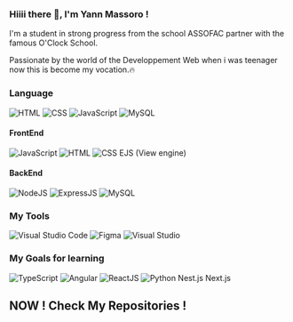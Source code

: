 ### Hiiii there 👋, I'm Yann Massoro !

I'm a student in strong progress from the school ASSOFAC partner with the famous O'Clock School.

Passionate by the world of the Developpement Web when i was teenager now this is become my vocation.🔥

### Language

<img alt="HTML" src="https://img.shields.io/badge/HTML5-E34F26?style=for-the-badge&logo=html5&logoColor=white"> <img alt="CSS" src="https://img.shields.io/badge/CSS3-1572B6?style=for-the-badge&logo=css3&logoColor=white"> <img alt="JavaScript" src="https://img.shields.io/badge/JavaScript-F7DF1E?style=for-the-badge&logo=javascript&logoColor=black"> <img alt="MySQL" src="https://img.shields.io/badge/MySQL-00000F?style=for-the-badge&logo=mysql&logoColor=white">

#### FrontEnd

<img alt="JavaScript" src="https://img.shields.io/badge/JavaScript-F7DF1E?style=for-the-badge&logo=javascript&logoColor=black"> <img alt="HTML" src="https://img.shields.io/badge/HTML5-E34F26?style=for-the-badge&logo=html5&logoColor=white"> <img alt="CSS" src="https://img.shields.io/badge/CSS3-1572B6?style=for-the-badge&logo=css3&logoColor=white"> EJS (View engine)

#### BackEnd

<img alt="NodeJS" src="https://img.shields.io/badge/Node.js-43853D?style=for-the-badge&logo=node.js&logoColor=white"> <img alt="ExpressJS" src="https://img.shields.io/badge/Express.js-404D59?style=for-the-badge">  <img alt="MySQL" src="https://img.shields.io/badge/MySQL-00000F?style=for-the-badge&logo=mysql&logoColor=white">

### My Tools

<img alt="Visual Studio Code" src="https://img.shields.io/badge/Visual_Studio_Code-0078D4?style=for-the-badge&logo=visual%20studio%20code&logoColor=white"> <img alt="Figma" src="https://img.shields.io/badge/Figma-F24E1E?style=for-the-badge&logo=figma&logoColor=white"> <img alt="Visual Studio" src="https://img.shields.io/badge/Visual_Studio-5C2D91?style=for-the-badge&logo=visual%20studio&logoColor=white">


### My Goals for learning

<img alt="TypeScript" src="https://img.shields.io/badge/TypeScript-007ACC?style=for-the-badge&logo=typescript&logoColor=white"> <img alt="Angular" src="https://img.shields.io/badge/Angular-DD0031?style=for-the-badge&logo=angular&logoColor=white"> <img alt="ReactJS" src="https://img.shields.io/badge/React-20232A?style=for-the-badge&logo=react&logoColor=61DAFB"> <img alt="Python" src="https://img.shields.io/badge/Python-3776AB?style=for-the-badge&logo=python&logoColor=white"> Nest.js Next.js 

## NOW ! Check My Repositories !

